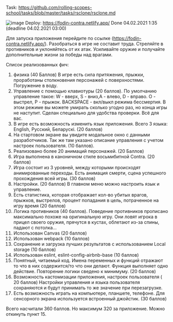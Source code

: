 Task: https://github.com/rolling-scopes-school/tasks/blob/master/tasks/rsclone/rsclone.md

![image](https://lh3.googleusercontent.com/fe9442Locg2LxdQ_oW616EQFS888e5t3jzLAntGfI9IoPFP03aOTdRTTyBalPLkNFsFJtHRyAw6iksaMk-UN-R9WRiHSf94bJ3bsAyCnFD3krHV4WsSxHGCTL0tnd9j-BIGEVJq4znJh672ABr84V4WAA9v-chUJxs_6s9mlIUhPbIOdojAUvw-G2Ue1rfNghzuBNnMVf-SehhKLsvHQNFi15bbylBcdk7fj1zfh20_yYRvqr8vyOBPmOgdHGmQCSBwHDKpEFCN_OiuAnkUst-78HlFdc8xpkkfEngPT67QXYy7cHAX3xayKc4tSXupE-o5bu06E9ctP25bp81g6DRq4bEZQ0PsRaKrT07GJ-v6Wfg_81MnqSZ4OEEQAh7aCR5ps4oZq74T-c74_hZbASXa0PR-hM4FUl-jgRF2pCjOEGIIT__13tuhfRcCnlIFm7Unb5Fji_WD2WjQARbAn3F0NQ5OJ3NF7h-9VvAG7-BI7XDs5eS0I_cKwwBaSDAsuhxnvbIntKa5mgqq95zhKVsDOdqNoj2lrp6FX6XtQNW9LSWw9km0k_PbVB0bRAaJWXngv7_9y2mHjm7ubPgGA4SHoirHuEEkEhG5s-tWEEGas80WBLFeQ33f0tBl3FE8UfRZX399BRiBLFyA_x2PL1prNph_Q1hSm-vyfSF01vOuvLDHzMNK4lXm-9TIDpw=w1118-h972-no?authuser=0)
Deploy: https://fodin-contra.netlify.app/
Done 04.02.2021 1:35 (deadline 04.02.2021 03:00)

Для запуска приложения перейдите по ссылке (https://fodin-contra.netlify.app/). Разобраться в игре не составит труда. Стреляйте в противников и уклоняйтесь от их атак. Усиливайте оружие и получайте дополнительные жизни за победы над врагами. 

Список реализованных фич: 

1) физика (40 Баллов)
  В игре есть сила притяжения, прыжки, проработаны столкновения персонажей с поверхностями. Погружение в воду. 
2) Управление с помощью клавиотуры (20 баллов).
  По умолчанию управление такое: W - вверх, S - вниз,A - влево, D - вправо. O - выстрел, P - прыжок. BACKSPACE - вкл/выкл режима бессмертия. В этом режиме вы можете умирать сколько угодно раз, но конца игры не наступит. Сделан специально для удобства проверки. Всё для вас.
3) В игре есть возможность изменить язык приложения. Всего 3 языка: English, Русский, Беларускi. (20 баллов)
4) На стартовом экране вы увидите модальное окно с данными разработчиков. Так же там указано описание управления с учетом настроек пользователя. (10 баллов).
5) Реализовано более 20 анимаций персонажей. (20 Баллов)
6) Игра выполнена в каноничном стиле восьмибитной Contra. (20 баллов)
7) Игра состоит из 3 уровней, между которыми происходят анимированные переходы. Есть анимация смерти, сцена успешного прохождения всей игры. (30 баллов)
8) Настройки. (20 баллов)
  В главном меню можно настроить язык и управление.
9) Есть статистика, которая отображает кол-во убитых врагов, прыжков, выстрелов, процент попадания в цель, потраченное на игру время (20 баллов)
10) Логика противников (40 баллов).
Поведение противников прописано максимально похоже на оригинальную игру. Они ловят игрока в прицел своего оружия, прячутся в кустах, облетают из-за спины, падают с потолка...
11) Использован Canvas (20 баллов)
12) Использован webpack (10 баллов)
13) Сохранение и загрузка лучших результатов с использованием Local storage (10 баллов)
14) Использован eslint, eslint-config-airbnb-base (10 баллов)
15) Понятный, читаемый код. Имена переменных и функций отражают то что в них содержится/то что они делают. Функция выполняет одно действие. Повторение логики сведено к минимуму. (20 баллов)
16) Возможность кастомизации приложения, настроек пользователя ( 20 баллов)
Настройки управления и языка пользователя сохраняются и будут принимать то же значение при перезагрузке.
17) Есть возможность играть на компьютере, планшете, телефоне. Для сенсорного экрана используется встроенный джойстик. (30 баллов)

Всего насчитали 360 баллов. Но максимум 320 за приложение. Можно откинуть пункт 15.
